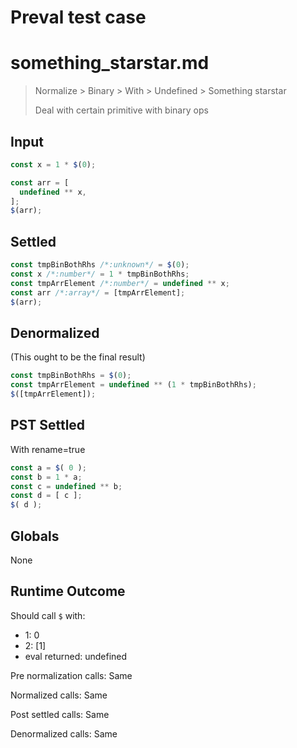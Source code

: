 # Preval test case

# something_starstar.md

> Normalize > Binary > With > Undefined > Something starstar
>
> Deal with certain primitive with binary ops

## Input

`````js filename=intro
const x = 1 * $(0);

const arr = [
  undefined ** x,
];
$(arr);
`````


## Settled


`````js filename=intro
const tmpBinBothRhs /*:unknown*/ = $(0);
const x /*:number*/ = 1 * tmpBinBothRhs;
const tmpArrElement /*:number*/ = undefined ** x;
const arr /*:array*/ = [tmpArrElement];
$(arr);
`````


## Denormalized
(This ought to be the final result)

`````js filename=intro
const tmpBinBothRhs = $(0);
const tmpArrElement = undefined ** (1 * tmpBinBothRhs);
$([tmpArrElement]);
`````


## PST Settled
With rename=true

`````js filename=intro
const a = $( 0 );
const b = 1 * a;
const c = undefined ** b;
const d = [ c ];
$( d );
`````


## Globals


None


## Runtime Outcome


Should call `$` with:
 - 1: 0
 - 2: [1]
 - eval returned: undefined

Pre normalization calls: Same

Normalized calls: Same

Post settled calls: Same

Denormalized calls: Same
